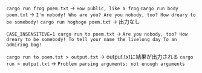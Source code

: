 `cargo run frog poem.txt` -> `How public, like a frog`
`cargo run body poem.txt` -> 
`I'm nobody! Who are you?
Are you nobody, too?
How dreary to be somebody!`
`cargo run hoghoge poem.txt` -> 出力なし

`CASE_INSENSITIVE=1 cargo run to poem.txt` ->
`Are you nobody, too?
How dreary to be somebody!
To tell your name the livelong day
To an admiring bog!`

`cargo run to poem.txt > output.txt` -> output.txtに結果が出力される
`cargo run > output.txt` -> `Problem parsing arguments: not enough arguments`

